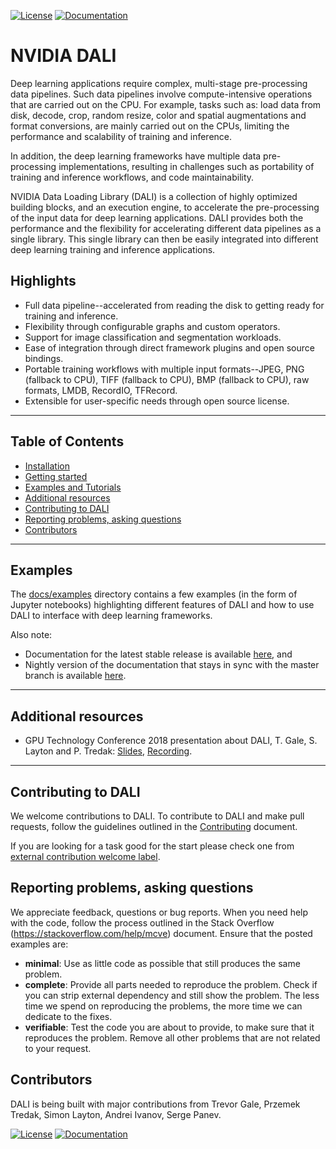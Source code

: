 [![License](https://img.shields.io/badge/License-Apache%202.0-blue.svg)](https://opensource.org/licenses/Apache-2.0) 
[![Documentation](https://img.shields.io/badge/Nvidia%20DALI-documentation-brightgreen.svg?longCache=true)](https://docs.nvidia.com/deeplearning/sdk/dali-developer-guide/)


# NVIDIA DALI

Deep learning applications require complex, multi-stage pre-processing data pipelines. Such data pipelines involve compute-intensive operations that are carried out on the CPU. For example, tasks such as: load data from disk, decode, crop, random resize, color and spatial augmentations and format conversions, are mainly carried out on the CPUs, limiting the performance and scalability of training and inference.

In addition, the deep learning frameworks have multiple data pre-processing implementations, resulting in challenges such as portability of training and inference workflows, and code maintainability.

NVIDIA Data Loading Library (DALI) is a collection of highly optimized building blocks, and an execution engine, to accelerate the pre-processing of the input data for deep learning applications. DALI  provides both the performance and the flexibility for accelerating different data pipelines as a single library. This single library can then be easily integrated into different deep learning training and inference applications.

## Highlights


* Full data pipeline--accelerated from reading the disk to getting ready for training and inference.
* Flexibility through configurable graphs and custom operators.
* Support for image classification and segmentation workloads.
* Ease of integration through direct framework plugins and open source bindings.
* Portable training workflows with multiple input formats--JPEG, PNG (fallback to CPU), TIFF (fallback to CPU), BMP (fallback to CPU), raw formats, LMDB, RecordIO, TFRecord.
* Extensible for user-specific needs through open source license.


----

## Table of Contents


- [Installation](https://docs.nvidia.com/deeplearning/sdk/dali-developer-guide/docs/quickstart.html)
- [Getting started](https://docs.nvidia.com/deeplearning/sdk/dali-developer-guide/docs/examples/getting%20started.html)
- [Examples and Tutorials](#examples)
- [Additional resources](#additional-resources)
- [Contributing to DALI](#contributing-to-dali)
- [Reporting problems, asking questions](#reporting-problems)
- [Contributors](#contributors)
    
----

## Examples

The [docs/examples](https://github.com/rajkaramchedu-nvidia/DALI/blob/master/docs/examples) directory contains a few examples (in the form of Jupyter notebooks) highlighting different features of DALI and how to use DALI to interface with deep learning frameworks.

Also note:

* Documentation for the latest stable release is available [here](https://docs.nvidia.com/deeplearning/sdk/index.html#data-loading), and
* Nightly version of the documentation that stays in sync with the master branch is available [here](https://docs.nvidia.com/deeplearning/sdk/dali-master-branch-user-guide/docs/index.html).

----

## Additional resources


- GPU Technology Conference 2018 presentation about DALI, T. Gale, S. Layton and P. Tredak: [Slides](http://on-demand.gputechconf.com/gtc/2018/presentation/s8906-fast-data-pipelines-for-deep-learning-training.pdf), [Recording](http://on-demand.gputechconf.com/gtc/2018/video/S8906/).

----

## Contributing to DALI


We welcome contributions to DALI. To contribute to DALI and make pull requests, follow the guidelines outlined in the [Contributing](https://github.com/rajkaramchedu-nvidia/DALI/blob/master/CONTRIBUTING.md) document.

If you are looking for a task good for the start please check one from [external contribution welcome label](https://github.com/NVIDIA/DALI/labels/external%20contribution%20welcome).

## Reporting problems, asking questions


We appreciate feedback, questions or bug reports. When you need help with the code, follow the process outlined in the Stack Overflow (https://stackoverflow.com/help/mcve) document. Ensure that the posted examples are:

* **minimal**: Use as little code as possible that still produces the same problem.
* **complete**: Provide all parts needed to reproduce the problem. Check if you can strip external dependency and still show the problem. The less time we spend on reproducing the problems, the more time we can dedicate  to the fixes.
* **verifiable**: Test the code you are about to provide, to make sure that it reproduces the problem. Remove all other problems that are not related to your request.


## Contributors


DALI is being built with major contributions from Trevor Gale, Przemek Tredak, Simon Layton, Andrei Ivanov, Serge Panev.

[![License](https://img.shields.io/badge/License-Apache%202.0-blue.svg)](https://opensource.org/licenses/Apache-2.0) 
[![Documentation](https://img.shields.io/badge/Nvidia%20DALI-documentation-brightgreen.svg?longCache=true)](https://docs.nvidia.com/deeplearning/sdk/dali-developer-guide/)